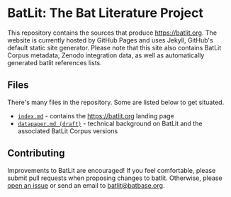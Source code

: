 # BatLit: The Bat Literature Project

This repository contains the sources that produce https://batlit.org. The website is currently hosted by GitHub Pages and uses Jekyll, GitHub's default static site generator. Please note that this site also contains BatLit Corpus metadata, Zenodo integration data, as well as automatically generated batlit references lists.

## Files

There's many files in the repository. Some are listed below to get situated.  

 * [```index.md```](index.md) - contains the https://batlit.org landing page
 * [```datapaper.md (draft)```](datapaper.md) - technical background on BatLit and the associated BatLit Corpus versions

## Contributing 

Improvements to BatLit are encouraged! If you feel comfortable, please submit pull requests when proposing changes to batlit. Otherwise, please [open an issue](../../issues/new) or send an email to [batlit@batbase.org](mailto:batlit@batbase.org).
 
